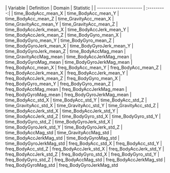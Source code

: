 | Variable               | Definition | Domain | Statistic |
| ---------------------- | :---------:|
| time_BodyAcc_mean_X
| time_BodyAcc_mean_Y
| time_BodyAcc_mean_Z
| time_GravityAcc_mean_X
| time_GravityAcc_mean_Y
| time_GravityAcc_mean_Z
| time_BodyAccJerk_mean_X
| time_BodyAccJerk_mean_Y
| time_BodyAccJerk_mean_Z
| time_BodyGyro_mean_X
| time_BodyGyro_mean_Y
| time_BodyGyro_mean_Z
| time_BodyGyroJerk_mean_X
| time_BodyGyroJerk_mean_Y
| time_BodyGyroJerk_mean_Z
| time_BodyAccMag_mean
| time_GravityAccMag_mean
| time_BodyAccJerkMag_mean
| time_BodyGyroMag_mean
| time_BodyGyroJerkMag_mean
| freq_BodyAcc_mean_X
| freq_BodyAcc_mean_Y
| freq_BodyAcc_mean_Z
| freq_BodyAccJerk_mean_X
| freq_BodyAccJerk_mean_Y
| freq_BodyAccJerk_mean_Z
| freq_BodyGyro_mean_X
| freq_BodyGyro_mean_Y
| freq_BodyGyro_mean_Z
| freq_BodyAccMag_mean
| freq_BodyAccJerkMag_mean
| freq_BodyGyroMag_mean
| freq_BodyGyroJerkMag_mean
| time_BodyAcc_std_X
| time_BodyAcc_std_Y
| time_BodyAcc_std_Z
| time_GravityAcc_std_X
| time_GravityAcc_std_Y
| time_GravityAcc_std_Z
| time_BodyAccJerk_std_X
| time_BodyAccJerk_std_Y
| time_BodyAccJerk_std_Z
| time_BodyGyro_std_X
| time_BodyGyro_std_Y
| time_BodyGyro_std_Z
| time_BodyGyroJerk_std_X
| time_BodyGyroJerk_std_Y
| time_BodyGyroJerk_std_Z
| time_BodyAccMag_std
| time_GravityAccMag_std
| time_BodyAccJerkMag_std
| time_BodyGyroMag_std
| time_BodyGyroJerkMag_std
| freq_BodyAcc_std_X
| freq_BodyAcc_std_Y
| freq_BodyAcc_std_Z
| freq_BodyAccJerk_std_X
| freq_BodyAccJerk_std_Y
| freq_BodyAccJerk_std_Z
| freq_BodyGyro_std_X
| freq_BodyGyro_std_Y
| freq_BodyGyro_std_Z
| freq_BodyAccMag_std
| freq_BodyAccJerkMag_std
| freq_BodyGyroMag_std
| freq_BodyGyroJerkMag_std
